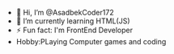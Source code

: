 - 👋 Hi, I’m @AsadbekCoder172
- 🌱 I’m currently learning HTML(JS)
- ⚡ Fun fact: I'm FrontEnd Developer
- Hobby:PLaying Computer games and coding

<!---
AsadbekCoder172/AsadbekCoder172 is a ✨ special ✨ repository because its `README.md` (this file) appears on your GitHub profile.
You can click the Preview link to take a look at your changes.
--->
